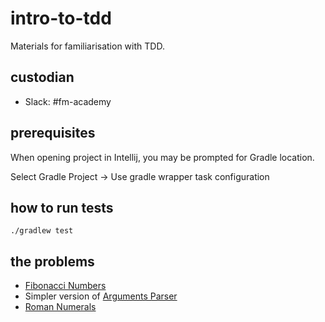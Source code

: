 # intro-to-tdd

Materials for familiarisation with TDD.

## custodian

- Slack: #fm-academy

## prerequisites

When opening project in Intellij, you may be prompted for Gradle location.

Select Gradle Project -> Use gradle wrapper task configuration

## how to run tests

`./gradlew test`

## the problems

- [Fibonacci Numbers](https://en.wikipedia.org/wiki/Fibonacci_number)
- Simpler version of [Arguments Parser](http://codingdojo.org/kata/Args/)
- [Roman Numerals](RomanNumerals.md)